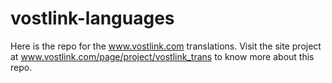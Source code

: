 vostlink-languages
==================

Here is the repo for the www.vostlink.com translations. Visit the site project at www.vostlink.com/page/project/vostlink_trans to know more about this repo.
